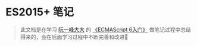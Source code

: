 # ES2015+ 笔记

> 此文档是在学习 [阮一峰大大](https://github.com/ruanyf) 的 [《ECMAScript 6入门》](http://www.ruanyifeng.com/blog/2014/04/ecmascript_6_primer.html) 做笔记过程中总结得来的，会在后面学习过程中不断完善和改进🤪